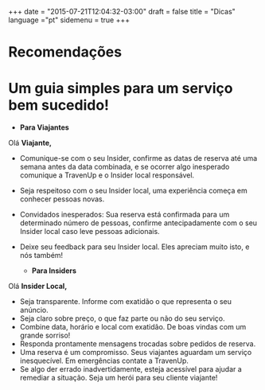 +++
date = "2015-07-21T12:04:32-03:00"
draft = false
title = "Dicas"
language ="pt"
sidemenu = true
+++

# Recomendações
# Um guia simples para um serviço bem sucedido!

  * **Para Viajantes**

Olá **Viajante,**
* Comunique-se com o seu Insider, confirme as datas de reserva até uma semana antes da data combinada, e se ocorrer algo inesperado comunique a TravenUp e o Insider local responsável.
* Seja respeitoso com o seu Insider local, uma experiência começa em conhecer pessoas novas. 
* Convidados inesperados: Sua reserva está confirmada para um determinado número de pessoas, confirme antecipadamente com o seu Insider local caso leve pessoas adicionais.
* Deixe seu feedback para seu Insider local. Eles apreciam muito isto, e nós também!



  * **Para Insiders**

Olá **Insider Local,**
* Seja transparente. Informe com exatidão o que representa o seu anúncio. 
* Seja claro sobre preço, o que faz parte ou não do seu serviço.
* Combine data, horário e local com exatidão. De boas vindas com um grande sorriso!
* Responda prontamente mensagens trocadas sobre pedidos de reserva.
* Uma reserva é um compromisso. Seus viajantes aguardam um serviço inesquecível. Em emergências contate a TravenUp.
* Se algo der errado inadvertidamente, esteja acessível para ajudar a remediar a situação. Seja um herói para seu cliente viajante!


